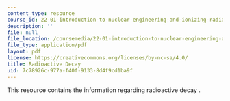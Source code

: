 ```yaml
---
content_type: resource
course_id: 22-01-introduction-to-nuclear-engineering-and-ionizing-radiation-fall-2015
description: ''
file: null
file_location: /coursemedia/22-01-introduction-to-nuclear-engineering-and-ionizing-radiation-fall-2015/7c78926c977af40f91338d4f9cd1ba9f_MIT22_01F15_lec6.pdf
file_type: application/pdf
layout: pdf
license: https://creativecommons.org/licenses/by-nc-sa/4.0/
title: Radioactive Decay
uid: 7c78926c-977a-f40f-9133-8d4f9cd1ba9f
---
```

This resource contains the information regarding radioactive decay .